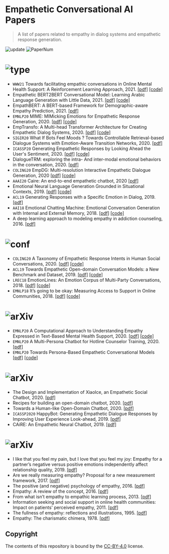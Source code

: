 # Empathetic Conversational AI Papers

> A list of papers related to empathy in dialog systems and empathetic response generation.

<img src="https://img.shields.io/badge/Last%20Update-2021--05--06-success" alt="update"/> <img src="https://img.shields.io/badge/Number%20of%20Papers-33-2D333B" alt="PaperNum"/>

# <img src="https://img.shields.io/badge/Paper%20Type-Model-informational" alt="type"/>

- `WWW21` Towards facilitating empathic conversations in Online Mental Health Support: A Reinforcement Learning Approach, 2021. [[pdf]](https://arxiv.org/abs/2101.07714) [[code]](https://github.com/behavioral-data/PARTNER)
- Empathetic BERT2BERT Conversational Model: Learning Arabic Language Generation with Little Data, 2021. [[pdf]](https://arxiv.org/abs/2103.04353) [[code]](https://github.com/aub-mind/Arabic-Empathetic-Chatbot)
- EmpathBERT: A BERT-based Framework for Demographic-aware Empathy Prediction, 2021. [[pdf]](https://arxiv.org/abs/2102.00272)
- `EMNLP20` MIME: MIMicking Emotions for Empathetic Response Generation, 2020. [[pdf]](https://arxiv.org/abs/2010.01454) [[code]](https://github.com/declare-lab/MIME)
- EmpTransfo: A Multi-head Transformer Architecture for Creating Empathetic Dialog Systems, 2020. [[pdf]](https://arxiv.org/abs/2003.02958) [[code]](https://github.com/roholazandie/EmpTransfo)
- `SIGIR20` What If Bots Feel Moods ? Towards Controllable Retrieval-based Dialogue Systems with Emotion-Aware Transition Networks, 2020. [[pdf]](https://dl.acm.org/doi/abs/10.1145/3397271.3401108)
- `ICASSP20` Generating Empathetic Responses by Looking Ahead the User's Sentiment, 2020. [[pdf]](https://ieeexplore.ieee.org/document/9054379/) [[code]](https://github.com/HLTCHKUST/sentiment-lookahead)
- DialogueTRM: exploring the intra- And inter-modal emotional behaviors in the conversation, 2020. [[pdf]](https://arxiv.org/abs/2010.07637)
- `COLING20` EmpDG: Multi-resolution Interactive Empathetic Dialogue Generation, 2020 [[pdf]](https://arxiv.org/abs/1911.08698) [[code]](https://github.com/qtli/EmpDG)
- `AAAI20` Caire: An end-to-end empathetic chatbot, 2020 [[pdf]](https://ojs.aaai.org/index.php/AAAI/article/view/7098)
- Emotional Neural Language Generation Grounded in Situational Contexts, 2019. [[pdf]](http://arxiv.org/abs/1911.11161) [[code]](https://github.com/sashank06/CCNLG-emotion)
- `ACL19`  Generating Responses with a Specific Emotion in Dialog, 2019. [[pdf]](http://arxiv.org/abs/1911.11161)
- `AAI18` Emotional Chatting Machine: Emotional Conversation Generation with Internal and External Memory, 2018. [[pdf]](http://arxiv.org/abs/1802.08379) [[code]](https://github.com/tuxchow/ecm)
- A deep learning approach to modeling empathy in addiction counseling, 2016. [[pdf]](http://www.isca-speech.org/archive/Interspeech_2016/abstracts/0554.html)

# <img src="https://img.shields.io/badge/Paper%20Type-Dataset-red" alt="conf"/>

- `COLING20` A Taxonomy of Empathetic Response Intents in Human Social Conversations, 2020. [[pdf]](http://arxiv.org/abs/2012.04080) [[code]](https://github.com/anuradha1992/EmpatheticIntents)
- `ACL19` Towards Empathetic Open-domain Conversation Models: a New Benchmark and Dataset, 2019. [[pdf]](https://arxiv.org/abs/1811.00207) [[code]](https://github.com/facebookresearch/EmpatheticDialogues)
- `LREC18` EmotionLines: An Emotion Corpus of Multi-Party Conversations, 2018. [[pdf]](http://arxiv.org/abs/1802.08379) [[code]](https://academiasinicanlplab.github.io/#download)
- `EMNLP18` It’s going to be okay: Measuring Access to Support in Online Communities, 2018. [[pdf]](http://aclweb.org/anthology/D18-1004) [[code]](https://github.com/davidjurgens/support)

# <img src="https://img.shields.io/badge/Paper%20Type-Framework-brightgreen" alt="arXiv"/>

- `EMNLP20` A Computational Approach to Understanding Empathy Expressed in Text-Based Mental Health Support, 2020. [[pdf]](https://arxiv.org/abs/2009.08441) [[code]](https://github.com/behavioral-data/Empathy-Mental-Health)
- `EMNLP20` A Multi-Persona Chatbot for Hotline Counselor Training, 2020. [[pdf]](https://www.aclweb.org/anthology/2020.findings-emnlp.324)
- `EMNLP20` Towards Persona-Based Empathetic Conversational Models [[pdf]](http://arxiv.org/abs/2004.12316) [[code]](https://github.com/zhongpeixiang/PEC)

# <img src="https://img.shields.io/badge/Paper%20Type-Chatbot-ff69bf" alt="arXiv"/>

- The Design and Implementation of XiaoIce, an Empathetic Social Chatbot, 2020. [[pdf]](http://arxiv.org/abs/1812.08989)
- Recipes for building an open-domain chatbot, 2020. [[pdf]](http://arxiv.org/abs/2004.13637)
- Towards a Human-like Open-Domain Chatbot, 2020. [[pdf]](http://arxiv.org/abs/2001.09977)
- `ICASSP2020` HappyBot: Generating Empathetic Dialogue Responses by Improving User Experience Look-ahead, 2019.  [[pdf]](http://arxiv.org/abs/1906.08487)
- CAiRE: An Empathetic Neural Chatbot, 2019. [[pdf]](http://arxiv.org/abs/1907.12108)

# <img src="https://img.shields.io/badge/Paper%20Type-Psychology-blueviolet" alt="arXiv"/>


- I like that you feel my pain, but I love that you feel my joy: Empathy for a partner’s negative versus positive emotions independently affect relationship quality, 2019. [[pdf]](http://journals.sagepub.com/doi/10.1177/0265407517746518)
- Are we really measuring empathy? Proposal for a new measurement framework, 2017. [[pdf]](https://linkinghub.elsevier.com/retrieve/pii/S0149763417304852)
- The positive (and negative) psychology of empathy, 2016. [[pdf]](https://www.semanticscholar.org/paper/The-Positive-(and-Negative)-Psychology-of-Empathy-Grynberg-Konrath/4d7278564c9ece399f62df490960c2e0b4d73860)
- Empathy: A review of the concept, 2016. [[pdf]](http://journals.sagepub.com/doi/10.1177/1754073914558466)
- From what isn’t empathy to empathic learning process, 2013. [[pdf]](https://linkinghub.elsevier.com/retrieve/pii/S1877042814010696)
- Information seeking and social support in online health communities: Impact on patients' perceived empathy, 2011. [[pdf]](https://academic.oup.com/jamia/article/18/3/298/699704)
- The fullness of empathy: reflections and illustrations, 1995. [[pdf]](http://ajot.aota.org/Article.aspx?doi=10.5014/ajot.49.1.24)
- Empathy: The charismatic chimera, 1978. [[pdf]](http://www.tandfonline.com/doi/abs/10.1080/00220612.1978.10671527)

## Copyright

The contents of this repository is bound by the [CC-BY-4.0](https://creativecommons.org/licenses/by/4.0/) license.
